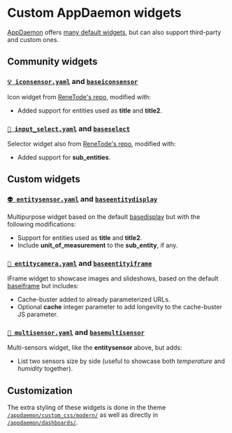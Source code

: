 # Custom AppDaemon widgets

[AppDaemon](https://home-assistant.io/docs/ecosystem/appdaemon/) offers [many default widgets](https://github.com/home-assistant/appdaemon/tree/dev/appdaemon/widgets/), but can also support third-party and custom ones.


## Community widgets

### [`💡 iconsensor.yaml`](iconsensor.yaml) and [`baseiconsensor`](baseiconsensor)

Icon widget from [ReneTode's repo](https://github.com/ReneTode/My-AppDaemon/tree/master/custom_widgets/baseiconsensor), modified with:
- Added support for entities used as **title** and **title2**.


### [`🔘 input_select.yaml`](input_select.yaml) and [`baseselect`](baseselect)

Selector widget also from [ReneTode's repo](https://github.com/ReneTode/My-AppDaemon/tree/master/custom_widgets/baseselect), modified with:
- Added support for **sub_entities**.


## Custom widgets

### [`👽 entitysensor.yaml`](entitysensor.yaml) and [`baseentitydisplay`](baseentitydisplay)

Multipurpose widget based on the default [basedisplay](https://github.com/home-assistant/appdaemon/tree/dev/appdaemon/widgets/basedisplay) but with the following modifications:
- Support for entities used as **title** and **title2**.
- Include **unit_of_measurement** to the **sub_entity**, if any.


### [`📸 entitycamera.yaml`](entitycamera.yaml) and [`baseentityiframe`](baseentityiframe)

IFrame widget to showcase images and slideshows, based on the default [baseiframe](https://github.com/home-assistant/appdaemon/tree/dev/appdaemon/widgets/baseiframe) but includes:
- Cache-buster added to already parameterized URLs.
- Optional **cache** integer parameter to add longevity to the cache-buster JS parameter.


###  [`📶 multisensor.yaml`](multisensor.yaml) and [`basemultisensor`](basemultisensor)
Multi-sensors widget, like the **entitysensor** above, but adds:
- List two sensors size by side (useful to showcase both _temperature_ and _humidity_ together). 


## Customization

The extra styling of these widgets is done in the theme [`/appdaemon/custom_css/modern/`](../custom_css/modern) as well as directly in [`/appdaemon/dashboards/`](../dashboards).
